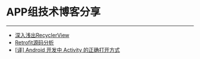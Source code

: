# APP组技术博客分享
---
* [深入浅出RecyclerView](http://kymjs.com/code/2016/07/10/01)
* [Retrofit源码分析](http://www.jianshu.com/p/c1a3a881a144)
* [[译] Android 开发中 Activity 的正确打开方式](https://zhuanlan.zhihu.com/p/22153655)
